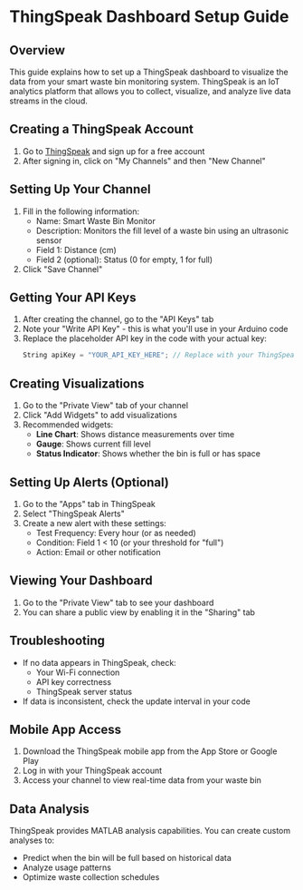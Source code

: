 # ThingSpeak Dashboard Setup Guide

## Overview
This guide explains how to set up a ThingSpeak dashboard to visualize the data from your smart waste bin monitoring system. ThingSpeak is an IoT analytics platform that allows you to collect, visualize, and analyze live data streams in the cloud.

## Creating a ThingSpeak Account
1. Go to [ThingSpeak](https://thingspeak.com/) and sign up for a free account
2. After signing in, click on "My Channels" and then "New Channel"

## Setting Up Your Channel
1. Fill in the following information:
   - Name: Smart Waste Bin Monitor
   - Description: Monitors the fill level of a waste bin using an ultrasonic sensor
   - Field 1: Distance (cm)
   - Field 2 (optional): Status (0 for empty, 1 for full)
2. Click "Save Channel"

## Getting Your API Keys
1. After creating the channel, go to the "API Keys" tab
2. Note your "Write API Key" - this is what you'll use in your Arduino code
3. Replace the placeholder API key in the code with your actual key:
   ```cpp
   String apiKey = "YOUR_API_KEY_HERE"; // Replace with your ThingSpeak API key
   ```

## Creating Visualizations
1. Go to the "Private View" tab of your channel
2. Click "Add Widgets" to add visualizations
3. Recommended widgets:
   - **Line Chart**: Shows distance measurements over time
   - **Gauge**: Shows current fill level
   - **Status Indicator**: Shows whether the bin is full or has space

## Setting Up Alerts (Optional)
1. Go to the "Apps" tab in ThingSpeak
2. Select "ThingSpeak Alerts"
3. Create a new alert with these settings:
   - Test Frequency: Every hour (or as needed)
   - Condition: Field 1 < 10 (or your threshold for "full")
   - Action: Email or other notification

## Viewing Your Dashboard
1. Go to the "Private View" tab to see your dashboard
2. You can share a public view by enabling it in the "Sharing" tab

## Troubleshooting
- If no data appears in ThingSpeak, check:
  - Your Wi-Fi connection
  - API key correctness
  - ThingSpeak server status
- If data is inconsistent, check the update interval in your code

## Mobile App Access
1. Download the ThingSpeak mobile app from the App Store or Google Play
2. Log in with your ThingSpeak account
3. Access your channel to view real-time data from your waste bin

## Data Analysis
ThingSpeak provides MATLAB analysis capabilities. You can create custom analyses to:
- Predict when the bin will be full based on historical data
- Analyze usage patterns
- Optimize waste collection schedules